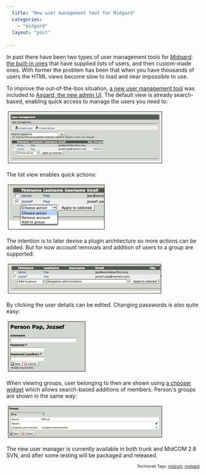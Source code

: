 ```yaml
---
  title: "New user management tool for Midgard"
  categories: 
    - "midgard"
  layout: "post"

---
```

In past there have been two types of user management tools for <a href="http://www.midgard-project.org/">Midgard</a>: <a href="http://www.midgard-project.org/documentation/getting-started-create-groups/">the built-in ones</a> that have supplied lists of users, and then custom-made ones. With former the problem has been that when you have thousands of users the HTML views become slow to load and near impossible to use.

To improve the out-of-the-box situation, <a href="http://trac.midgard-project.org/browser/trunk/midcom/midcom.admin.user">a new user management tool</a> was included to <a href="http://bergie.iki.fi/blog/building_a_new_admin_interface_for_midgard.html">Asgard, the new admin UI</a>. The default view is already search-based, enabling quick access to manage the users you need to:

<img src="/files/asgard-usermanager-search.jpg" height="133" width="400" border="1" hspace="4" vspace="4" alt="Asgard-Usermanager-Search" />

The list view enables quick actions:

<img src="/files/asgard-usermanager-quickactions-1.jpg" height="115" width="250" border="1" hspace="4" vspace="4" alt="Asgard-Usermanager-Quickactions-1" />

The intention is to later devise a plugin architecture so more actions can be added. But for now account removals and addition of users to a group are supported:

<img src="/files/asgard-usermanager-quickactions-addgroup.jpg" height="75" width="398" border="1" hspace="4" vspace="4" alt="Asgard-Usermanager-Quickactions-Addgroup" />

By clicking the user details can be edited. Changing passwords is also quite easy:

<img src="/files/asgard-usermanager-account.jpg" height="129" width="200" border="1" hspace="4" vspace="4" alt="Asgard-Usermanager-Account" />

When viewing groups, user belonging to then are shown using <a href="http://bergie.iki.fi/blog/creation_mode_for_midgard-s_chooser_widget.html">a chooser widget</a> which allows search-based additions of members. Person's groups are shown in the same way:

<img src="/files/asgard-usermanager-user-groups.jpg" height="80" width="400" border="1" hspace="4" vspace="4" alt="Asgard-Usermanager-User-Groups" />

The new user manager is currently available in both trunk and MidCOM 2.8 SVN, and after some testing will be packaged and released.

<p style="text-align:right;font-size:10px;">Technorati Tags: <a href="http://www.technorati.com/tag/midcom" rel="tag">midcom</a>, <a href="http://www.technorati.com/tag/midgard" rel="tag">midgard</a></p>